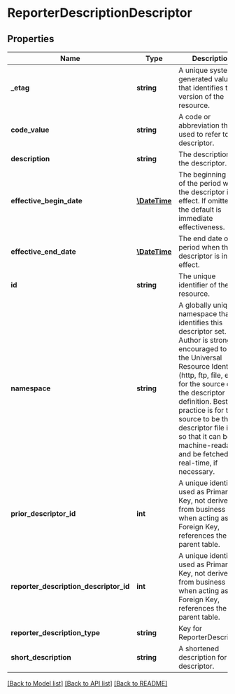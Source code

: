 # ReporterDescriptionDescriptor

## Properties
Name | Type | Description | Notes
------------ | ------------- | ------------- | -------------
**_etag** | **string** | A unique system-generated value that identifies the version of the resource. | [optional] 
**code_value** | **string** | A code or abbreviation that is used to refer to the descriptor. | 
**description** | **string** | The description of the descriptor. | [optional] 
**effective_begin_date** | [**\DateTime**](\DateTime.md) | The beginning date of the period when the descriptor is in effect. If omitted, the default is immediate effectiveness. | [optional] 
**effective_end_date** | [**\DateTime**](\DateTime.md) | The end date of the period when the descriptor is in effect. | [optional] 
**id** | **string** | The unique identifier of the resource. | 
**namespace** | **string** | A globally unique namespace that identifies this descriptor set. Author is strongly encouraged to use the Universal Resource Identifier (http, ftp, file, etc.) for the source of the descriptor definition. Best practice is for this source to be the descriptor file itself, so that it can be machine-readable and be fetched in real-time, if necessary. | 
**prior_descriptor_id** | **int** | A unique identifier used as Primary Key, not derived from business logic, when acting as Foreign Key, references the parent table. | [optional] 
**reporter_description_descriptor_id** | **int** | A unique identifier used as Primary Key, not derived from business logic, when acting as Foreign Key, references the parent table. | [optional] 
**reporter_description_type** | **string** | Key for ReporterDescription | [optional] 
**short_description** | **string** | A shortened description for the descriptor. | 

[[Back to Model list]](../README.md#documentation-for-models) [[Back to API list]](../README.md#documentation-for-api-endpoints) [[Back to README]](../README.md)


